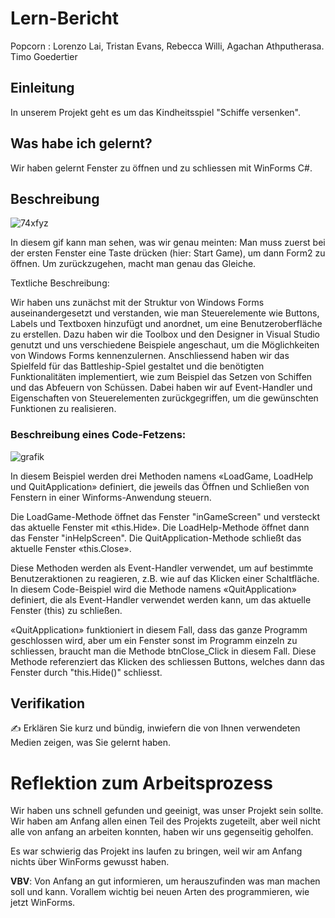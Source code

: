 # Lern-Bericht
Popcorn : Lorenzo Lai, Tristan Evans, Rebecca Willi, Agachan Athputherasa. Timo Goedertier

## Einleitung

In unserem Projekt geht es um das Kindheitsspiel "Schiffe versenken".

## Was habe ich gelernt?

Wir haben gelernt Fenster zu öffnen und zu schliessen mit WinForms C#.

## Beschreibung

![74xfyz](https://user-images.githubusercontent.com/110893594/208612968-297f7ffd-c2ed-46eb-9b91-96547cecfeb4.gif)

In diesem gif kann man sehen, was wir genau meinten: Man muss zuerst bei der ersten Fenster eine Taste drücken (hier: Start Game), um dann Form2 zu öffnen. Um zurückzugehen, macht man genau das Gleiche.

Textliche Beschreibung:

Wir haben uns zunächst mit der Struktur von Windows Forms auseinandergesetzt und verstanden, wie man Steuerelemente wie Buttons, Labels und Textboxen hinzufügt und anordnet, um eine Benutzeroberfläche zu erstellen. Dazu haben wir die Toolbox und den Designer in Visual Studio genutzt und uns verschiedene Beispiele angeschaut, um die Möglichkeiten von Windows Forms kennenzulernen. Anschliessend haben wir das Spielfeld für das Battleship-Spiel gestaltet und die benötigten Funktionalitäten implementiert, wie zum Beispiel das Setzen von Schiffen und das Abfeuern von Schüssen. Dabei haben wir auf Event-Handler und Eigenschaften von Steuerelementen zurückgegriffen, um die gewünschten Funktionen zu realisieren.



### Beschreibung eines Code-Fetzens:

![grafik](https://user-images.githubusercontent.com/110893008/208622002-47bb82d0-3bde-4e8b-b85b-99a61bca5ff3.png)

In diesem Beispiel werden drei Methoden namens «LoadGame, LoadHelp und QuitApplication» definiert, die jeweils das Öffnen und Schließen von Fenstern in einer Winforms-Anwendung steuern.

Die LoadGame-Methode öffnet das Fenster "inGameScreen" und versteckt das aktuelle Fenster mit «this.Hide». Die LoadHelp-Methode öffnet dann das Fenster "inHelpScreen". Die QuitApplication-Methode schließt das aktuelle Fenster «this.Close».

Diese Methoden werden als Event-Handler verwendet, um auf bestimmte Benutzeraktionen zu reagieren, z.B. wie auf das Klicken einer Schaltfläche. In diesem Code-Beispiel wird die Methode namens «QuitApplication» definiert, die als Event-Handler verwendet werden kann, um das aktuelle Fenster (this) zu schließen.

«QuitApplication» funktioniert in diesem Fall, dass das ganze Programm geschlossen wird, aber um ein Fenster sonst im Programm einzeln zu schliessen, braucht man die Methode btnClose_Click in diesem Fall. Diese Methode referenziert das Klicken des schliessen Buttons, welches dann das Fenster durch "this.Hide()" schliesst.


## Verifikation

✍️ Erklären Sie kurz und bündig, inwiefern die von Ihnen verwendeten Medien zeigen, was Sie gelernt haben.

# Reflektion zum Arbeitsprozess

Wir haben uns schnell gefunden und geeinigt, was unser Projekt sein sollte. Wir haben am Anfang allen einen Teil des Projekts zugeteilt, aber weil nicht alle von anfang an arbeiten konnten, haben wir uns gegenseitig geholfen.

Es war schwierig das Projekt ins laufen zu bringen, weil wir am Anfang nichts über WinForms gewusst haben.

**VBV**: Von Anfang an gut informieren, um herauszufinden was man machen soll und kann. Vorallem wichtig bei neuen Arten des programmieren, wie jetzt WinForms.
